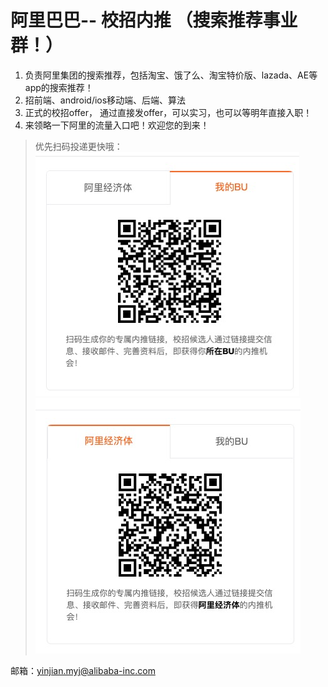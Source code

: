 # 阿里巴巴-- 校招内推 （搜索推荐事业群！）

1. 负责阿里集团的搜索推荐，包括淘宝、饿了么、淘宝特价版、lazada、AE等app的搜索推荐！
2. 招前端、android/ios移动端、后端、算法
3. 正式的校招offer， 通过直接发offer，可以实习，也可以等明年直接入职！
4. 来领略一下阿里的流量入口吧！欢迎您的到来！
> 优先扫码投递更快哦：
![avatar](./内推二维码.png)
![avatar](./集团二维码.png)

邮箱：yinjian.myj@alibaba-inc.com
